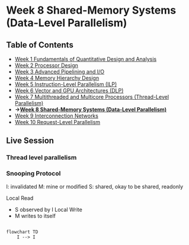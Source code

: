 # Week 8 Shared-Memory Systems (Data-Level Parallelism)
## Table of Contents
- [Week 1 Fundamentals of Quantitative Design and Analysis](../week1/README.md)
- [Week 2 Processor Design](../week2/README.md)
- [Week 3 Advanced Pipelining and I/O](../week3/README.md)
- [Week 4 Memory Hierarchy Design](../week4/README.md)
- [Week 5 Instruction-Level Parallelism (ILP)](../week5/README.md)
- [Week 6 Vector and GPU Architectures (DLP)](../week6/README.md)
- [Week 7 Multithreaded and Multicore Processors (Thread-Level Parallelism)](../week7/README.md)
- **&rarr;[Week 8 Shared-Memory Systems (Data-Level Parallelism)](README.md)**
- [Week 9 Interconnection Networks](../week9/README.md)
- [Week 10 Request-Level Parallelism](../week10/README.md)


## Live Session

### Thread level parallelism


### Snooping Protocol

I: invalidated
M: mine or modified
S: shared, okay to be shared, readonly


Local Read
- S observed by I
Local Write
- M writes to itself

```mermaid

flowchart TD
    I --> I
```